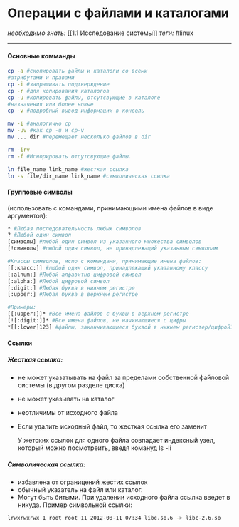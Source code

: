 # Операции с файлами и каталогами
*необходимо знать:* [[1.1 Исследование системы]]
*теги:* #linux 

---
#### Основные комманды
```bash
cp -a #скопировать файлы и каталоги со всеми 
#атрибутами и правами
cp -i #запрашивать подтверждение
cp -r #для копирования каталогов
cp -u #копировать файлы, отсутсвующие в каталоге 
#назначения или более новые
cp -v #подробный вывод информации в консоль

mv -i #аналогично cp
mv -uv #как cp -u и cp-v
mv ... dir #перемещает несколько файлов в dir

rm -irv
rm -f #Игнорировать отсутсвующие файлы.

ln file_name link_name #жесткая ссылка
ln -s file/dir_name link_name #символическая ссылка
```

#### Групповые символы
(использовать с командами, принимающими имена файлов в виде аргументов):
```bash
* #Любая последовательность любых символов
? #Любой один символ
[символы] #любой один символ из указанного множества символов
[!символы] #любой один символ, не принадлежащий указанным символам

#Классы символов, испо с командами, принимающие имена файлов:
[[:класс:]] #любой один символ, принадлежащий указанному классу
[:alnum:] #Любой алфавитно-цифровой символ
[:alpha:] #Любой цифровой символ
[:digit:] #Любая буква в нижнем регистре
[:upper:] #Любая буква в верхнем регистре

#Примеры:
[[:upper:]]* #Все имена файлов с буквы в верхнем регистре
[![:digit:]]* #Все имена файлов, не начинающиеся с цифры
*[[:lower]123] #файлы, заканчивающиеся буквой в нижнем регистер/цифрой123
```

#### Ссылки
##### Жесткая ссылка:
- не может указатывать на файл за пределами собственной файловой системы (в другом разделе диска)
- не может указывать на каталог
- неотличимы от исходного файла 
- Если удалить исходный файл, то жесткая ссылка его заменит

	У жетских ссылок для одного файла совпадает индексный узел, который можно посмотреить, введя комануд ls -li

##### Символическая ссылка:
- избавлена от ограницений жестих ссылок
- обычный указатель на файл или каталог.
- Могут быть битыми. При удалении исходного файла ссылка введет в никуда.
Пример символьной ссылки:
```bash
lrwxrwxrwx 1 root root 11 2012-08-11 07:34 libc.so.6 -> libc-2.6.so
```